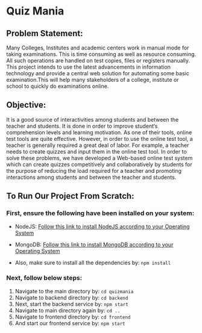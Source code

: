 # Quiz Mania
## Problem Statement: 
Many Colleges, Institutes and academic centers work in manual mode for taking examinations. This is time consuming as well as resource consuming. All such operations are handled on test copies, files or registers manually. This project intends to use the latest advancements in information technology and provide a central web solution for automating some basic examination.This will help many stakeholders of a college, institute or school to quickly do examinations online.


## Objective:
It is a good source of interactivities among students and between the teacher and students. It is done in order to improve student‘s comprehension levels and    learning motivation.  As one of their tools, online test tools are quite effective. However, in order to use the online test tool, a teacher is generally required a great deal of labor.
 For example, a teacher needs to create quizzes and input them in the online test tool.
In order to solve these problems, we have developed a Web-based online test system which can create quizzes competitively and collaboratively by students for the purpose of reducing the load required for a teacher and promoting interactions among students and between the teacher and students.

## To Run Our Project From Scratch:

### First, ensure the following have been installed on your system:

* NodeJS: [Follow this link to install NodeJS according to your Operating System](https://nodejs.org/en/download/)
* MongoDB: [Follow this link to install MongoDB according to your Operating System](https://www.mongodb.com/try/download/community)

* Also, make sure to install all the dependencies by: `npm install`

### Next, follow below steps:

1. Navigate to the main directory by: `cd quizmania`
2. Navigate to backend directory by:  `cd backend`
3. Next, start the backend service by: `npm start`
4. Navigate to main directory again by: `cd ..`
5. Navigate to frontend directory by: `cd frontend`
6. And start our frontend service by: `npm start`
